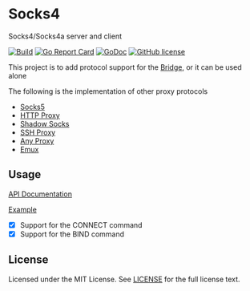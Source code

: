 # Socks4

Socks4/Socks4a server and client

[![Build](https://github.com/wzshiming/socks4/actions/workflows/go-cross-build.yml/badge.svg)](https://github.com/wzshiming/socks4/actions/workflows/go-cross-build.yml)
[![Go Report Card](https://goreportcard.com/badge/github.com/wzshiming/socks4)](https://goreportcard.com/report/github.com/wzshiming/socks4)
[![GoDoc](https://pkg.go.dev/badge/github.com/wzshiming/socks4)](https://pkg.go.dev/github.com/wzshiming/socks4)
[![GitHub license](https://img.shields.io/github/license/wzshiming/socks4.svg)](https://github.com/wzshiming/socks4/blob/master/LICENSE)

This project is to add protocol support for the [Bridge](https://github.com/wzshiming/bridge), or it can be used alone

The following is the implementation of other proxy protocols

- [Socks5](https://github.com/wzshiming/socks5)
- [HTTP Proxy](https://github.com/wzshiming/httpproxy)
- [Shadow Socks](https://github.com/wzshiming/shadowsocks)
- [SSH Proxy](https://github.com/wzshiming/sshproxy)
- [Any Proxy](https://github.com/wzshiming/anyproxy)
- [Emux](https://github.com/wzshiming/emux)

## Usage

[API Documentation](https://godoc.org/github.com/wzshiming/socks4)

[Example](https://github.com/wzshiming/socks4/blob/master/cmd/socks4/main.go)

- [x] Support for the CONNECT command
- [x] Support for the BIND command

## License

Licensed under the MIT License. See [LICENSE](https://github.com/wzshiming/socks4/blob/master/LICENSE) for the full license text.
